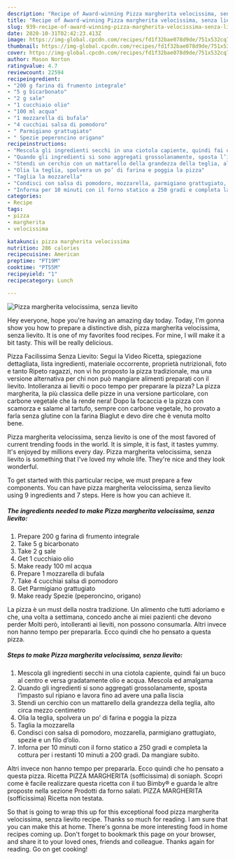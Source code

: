```yaml
---
description: "Recipe of Award-winning Pizza margherita velocissima, senza lievito"
title: "Recipe of Award-winning Pizza margherita velocissima, senza lievito"
slug: 939-recipe-of-award-winning-pizza-margherita-velocissima-senza-lievito
date: 2020-10-31T02:42:23.413Z
image: https://img-global.cpcdn.com/recipes/fd1f32bae078d9de/751x532cq70/pizza-margherita-velocissima-senza-lievito-recipe-main-photo.jpg
thumbnail: https://img-global.cpcdn.com/recipes/fd1f32bae078d9de/751x532cq70/pizza-margherita-velocissima-senza-lievito-recipe-main-photo.jpg
cover: https://img-global.cpcdn.com/recipes/fd1f32bae078d9de/751x532cq70/pizza-margherita-velocissima-senza-lievito-recipe-main-photo.jpg
author: Mason Norton
ratingvalue: 4.7
reviewcount: 22594
recipeingredient:
- "200 g farina di frumento integrale"
- "5 g bicarbonato"
- "2 g sale"
- "1 cucchiaio olio"
- "100 ml acqua"
- "1 mozzarella di bufala"
- "4 cucchiai salsa di pomodoro"
- " Parmigiano grattugiato"
- " Spezie peperoncino origano"
recipeinstructions:
- "Mescola gli ingredienti secchi in una ciotola capiente, quindi fai un buco al centro e versa gradatamente olio e acqua. Mescola ed amalgama"
- "Quando gli ingredienti si sono aggregati grossolanamente, sposta l’impasto sul ripiano e lavora fino ad avere una palla liscia"
- "Stendi un cerchio con un mattarello della grandezza della teglia, alto circa mezzo centimetro"
- "Olia la teglia, spolvera un po’ di farina e poggia la pizza"
- "Taglia la mozzarella"
- "Condisci con salsa di pomodoro, mozzarella, parmigiano grattugiato, spezie e un filo d’olio."
- "Inforna per 10 minuti con il forno statico a 250 gradi e completa la cottura per i restanti 10 minuti a 200 gradi. Da mangiare subito."
categories:
- Recipe
tags:
- pizza
- margherita
- velocissima

katakunci: pizza margherita velocissima 
nutrition: 286 calories
recipecuisine: American
preptime: "PT19M"
cooktime: "PT55M"
recipeyield: "1"
recipecategory: Lunch

---
```



![Pizza margherita velocissima, senza lievito](https://img-global.cpcdn.com/recipes/fd1f32bae078d9de/751x532cq70/pizza-margherita-velocissima-senza-lievito-recipe-main-photo.jpg)

Hey everyone, hope you're having an amazing day today. Today, I'm gonna show you how to prepare a distinctive dish, pizza margherita velocissima, senza lievito. It is one of my favorites food recipes. For mine, I will make it a bit tasty. This will be really delicious.

Pizza Facilissima Senza Lievito: Segui la Video Ricetta, spiegazione dettagliata, lista ingredienti, materiale occorrente, proprietà nutrizionali, foto e tanto Ripeto ragazzi, non vi ho proposto la pizza tradizionale, ma una versione alternativa per chi non può mangiare alimenti preparati con il lievito. Intolleranza ai lieviti o poco tempo per preparare la pizza? La pizza margherita, la più classica delle pizze in una versione particolare, con carbone vegetale che la rende nera! Dopo la focaccia e la pizza con scamorza e salame al tartufo, sempre con carbone vegetale, ho provato a farla senza glutine con la farina Biaglut e devo dire che è venuta molto bene.

Pizza margherita velocissima, senza lievito is one of the most favored of current trending foods in the world. It is simple, it is fast, it tastes yummy. It's enjoyed by millions every day. Pizza margherita velocissima, senza lievito is something that I've loved my whole life. They're nice and they look wonderful.


To get started with this particular recipe, we must prepare a few components. You can have pizza margherita velocissima, senza lievito using 9 ingredients and 7 steps. Here is how you can achieve it.

<!--inarticleads1-->

##### The ingredients needed to make Pizza margherita velocissima, senza lievito:

1. Prepare 200 g farina di frumento integrale
1. Take 5 g bicarbonato
1. Take 2 g sale
1. Get 1 cucchiaio olio
1. Make ready 100 ml acqua
1. Prepare 1 mozzarella di bufala
1. Take 4 cucchiai salsa di pomodoro
1. Get  Parmigiano grattugiato
1. Make ready  Spezie (peperoncino, origano)


La pizza è un must della nostra tradizione. Un alimento che tutti adoriamo e che, una volta a settimana, concedo anche ai miei pazienti che devono perder Molti però, intolleranti ai lieviti, non possono consumarla. Altri invece non hanno tempo per prepararla. Ecco quindi che ho pensato a questa pizza. 

<!--inarticleads2-->

##### Steps to make Pizza margherita velocissima, senza lievito:

1. Mescola gli ingredienti secchi in una ciotola capiente, quindi fai un buco al centro e versa gradatamente olio e acqua. Mescola ed amalgama
1. Quando gli ingredienti si sono aggregati grossolanamente, sposta l’impasto sul ripiano e lavora fino ad avere una palla liscia
1. Stendi un cerchio con un mattarello della grandezza della teglia, alto circa mezzo centimetro
1. Olia la teglia, spolvera un po’ di farina e poggia la pizza
1. Taglia la mozzarella
1. Condisci con salsa di pomodoro, mozzarella, parmigiano grattugiato, spezie e un filo d’olio.
1. Inforna per 10 minuti con il forno statico a 250 gradi e completa la cottura per i restanti 10 minuti a 200 gradi. Da mangiare subito.


Altri invece non hanno tempo per prepararla. Ecco quindi che ho pensato a questa pizza. Ricetta PIZZA MARGHERITA (sofficissima) di soniaph. Scopri come è facile realizzare questa ricetta con il tuo Bimby® e guarda le altre proposte nella sezione Prodotti da forno salati. PIZZA MARGHERITA (sofficissima) Ricetta non testata. 

So that is going to wrap this up for this exceptional food pizza margherita velocissima, senza lievito recipe. Thanks so much for reading. I am sure that you can make this at home. There's gonna be more interesting food in home recipes coming up. Don't forget to bookmark this page on your browser, and share it to your loved ones, friends and colleague. Thanks again for reading. Go on get cooking!
